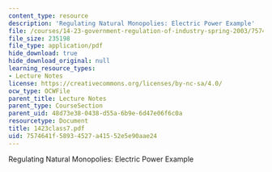 ```yaml
---
content_type: resource
description: 'Regulating Natural Monopolies: Electric Power Example'
file: /courses/14-23-government-regulation-of-industry-spring-2003/7574641f58934527a41552e5e90aae24_1423class7.pdf
file_size: 235198
file_type: application/pdf
hide_download: true
hide_download_original: null
learning_resource_types:
- Lecture Notes
license: https://creativecommons.org/licenses/by-nc-sa/4.0/
ocw_type: OCWFile
parent_title: Lecture Notes
parent_type: CourseSection
parent_uid: 48d73e38-0438-d55a-6b9e-6d47e06f6c0a
resourcetype: Document
title: 1423class7.pdf
uid: 7574641f-5893-4527-a415-52e5e90aae24
---
```

Regulating Natural Monopolies: Electric Power Example